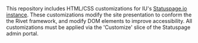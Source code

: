 This repository includes HTML/CSS customizations for IU's [Statuspage.io instance](https://indianauniversity.statuspage.io).
These customizations modify the site presentation to conform the the Rivet framework, and modify DOM elements to improve accessibility.
All customizations must be applied via the 'Customize' slice of the Statuspage admin portal.